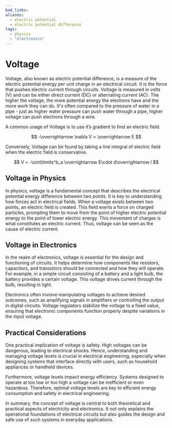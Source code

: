 ```yaml
---
bad_links:
aliases:
  - electric potential
  - electric potential difference
tags:
  - physics
  - "electronics"
---
```

# Voltage

Voltage, also known as electric potential difference, is a measure of the electric potential energy per unit charge in an electrical circuit. It is the force that pushes electric current through circuits. Voltage is measured in volts (V) and can be either direct current (DC) or alternating current (AC). The higher the voltage, the more potential energy the electrons have and the more work they can do. It's often compared to the pressure of water in a pipe - just as higher water pressure can push water through a pipe, higher voltage can push electrons through a wire.

A common usage of Voltage is to use it’s gradient to find an electric field.

$$
-\overrightarrow \nabla V = \overrightarrow E
$$

Conversely, Voltage can be found by taking a line integral of electric field when the electric field is conservative.

$$
V = -\oint\limits^b_a \overrightarrow E\cdot d\overrightarrow l
$$

## Voltage in Physics

In physics, voltage is a fundamental concept that describes the electrical potential energy difference between two points. It is key to understanding how forces act in electrical fields. When a voltage exists between two points, an electric field is created. This field exerts a force on charged particles, prompting them to move from the point of higher electric potential energy to the point of lower electric energy. This movement of charges is what constitutes an electric current. Thus, voltage can be seen as the cause of electric current.

## Voltage in Electronics

In the realm of electronics, voltage is essential for the design and functioning of circuits. It helps determine how components like resistors, capacitors, and transistors should be connected and how they will operate. For example, in a simple circuit consisting of a battery and a light bulb, the battery provides a certain voltage. This voltage drives current through the bulb, resulting in light.

Electronics often involve manipulating voltages to achieve desired outcomes, such as amplifying signals in amplifiers or controlling the output in digital circuits. Voltage regulators stabilize the voltage to a fixed value, ensuring that electronic components function properly despite variations in the input voltage.

## Practical Considerations

One practical implication of voltage is safety. High voltages can be dangerous, leading to electrical shocks. Hence, understanding and managing voltage levels is crucial in electrical engineering, especially when designing systems that interface directly with users, such as household appliances or handheld devices.

Furthermore, voltage levels impact energy efficiency. Systems designed to operate at too low or too high a voltage can be inefficient or even hazardous. Therefore, optimal voltage levels are key to efficient energy consumption and safety in electrical engineering.

In summary, the concept of voltage is central to both theoretical and practical aspects of electricity and electronics. It not only explains the operational foundations of electrical circuits but also guides the design and safe use of such systems in everyday applications.